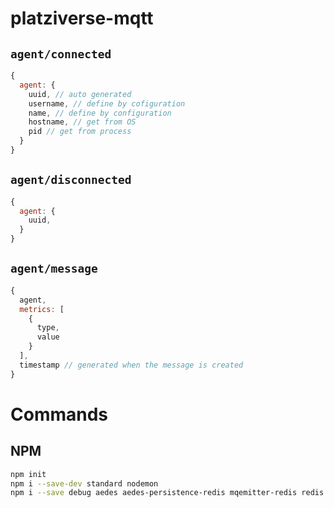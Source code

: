 # platziverse-mqtt

## `agent/connected`

```javascript
{
  agent: {
    uuid, // auto generated
    username, // define by cofiguration
    name, // define by configuration
    hostname, // get from OS
    pid // get from process
  }
}
```

## `agent/disconnected`

```javascript
{
  agent: {
    uuid,
  }
}
```

## `agent/message`

```javascript
{
  agent,
  metrics: [
    {
      type,
      value
    }
  ],
  timestamp // generated when the message is created
}
```

# Commands

## NPM

```bash
npm init
npm i --save-dev standard nodemon
npm i --save debug aedes aedes-persistence-redis mqemitter-redis redis chalk
```
